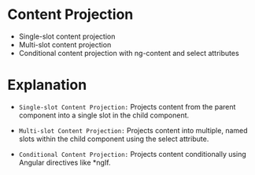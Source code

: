 # Content Projection

- Single-slot content projection
- Multi-slot content projection
- Conditional content projection with ng-content and select attributes

# Explanation

- `Single-slot Content Projection:` Projects content from the parent component into a single slot in the child component.

- `Multi-slot Content Projection:` Projects content into multiple, named slots within the child component using the select attribute.

- `Conditional Content Projection:` Projects content conditionally using Angular directives like \*ngIf.
